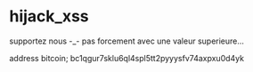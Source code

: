 # hijack_xss
supportez nous -_-
pas forcement avec une valeur superieure...

address bitcoin;
bc1qgur7sklu6ql4spl5tt2pyyysfv74axpxu0d4yk
